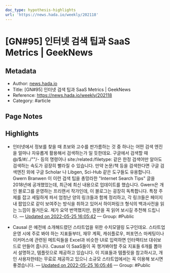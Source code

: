 ```yaml
---
doc_type: hypothesis-highlights
url: 'https://news.hada.io/weekly/202118'
---
```


# [GN#95] 인터넷 검색 팁과 SaaS Metrics | GeekNews

## Metadata
- Author: [news.hada.io]()
- Title: [GN#95] 인터넷 검색 팁과 SaaS Metrics | GeekNews
- Reference: https://news.hada.io/weekly/202118
- Category: #article

## Page Notes
## Highlights
- 인터넷에서 정보를 찾을 때 초보와 고수를 판가름하는 것 중 하나는 어떤 검색 엔진을 얼마나 자유롭게 활용해서 검색하는가 일 듯한데요. 구글에서 검색할 때 @/$/#/../""/- 등의 명령어나 site:/related:/filetype: 같은 한정 검색어만 알아도 검색하는 속도가 굉장히 빨라질 수 있습니다. 만약 논문/책 등을 검색한다면 구글 검색엔진 외에 구글 Scholar 나 Libgen, Sci-Hub 같은 도구들도 유용합니다. Gwern Branwen 이 이런 검색 팁을 총망라한 "Internet Search Tips" 글을 2018년에 공개했었는데, 최근에 최신 내용으로 업데이트를 했습니다. Gwern은 개인 블로그를 운영하는 프리랜서 작가인데, 이 블로그는 굉장히 독특합니다. 특정 주제를 잡고 세밀하게 파서 엄청난 양의 링크들과 함께 정리하고, 각 링크들은 페이지 내 팝업으로 같이 보여주는 방식을 취하고 있어서 하이퍼링크 형식의 백과사전을 읽는 느낌이 들거든요. 제가 요약 번역했지만, 원문을 꼭 읽어 보시길 추천해 드립니다. — [Updated on 2022-05-25 16:05:42](https://hyp.is/F5PUxtv5Eey1JjfwxQb9tw/news.hada.io/weekly/202118) — Group: #Public

- Causal 은 예전에 소개해드렸던 스타트업을 위한 수치모델링 도구인데요. 스타트업 운영 시에 주로 봐야 하는 지표들부터, 재무 계획, 캐쉬플로우, 퍼포먼스 마케팅이나 이커머스에 관련된 메트릭들을 Excel과 비슷한 UI로 입력하면 인터랙티브 대쉬보드로 만들어 줍니다. Causal 이 SaaS들이 꼭 챙겨봐야할 주요 지표들 6개를 뽑아서 설명하고, 템플릿으로 제공하고 있습니다. 이 지표들과 템플릿을 참고하시고, 개인 사용자한테는 무료로 제공하고 있으니 소규모 스타트업에서는 꼭 이용해 보시면 좋겠습니다. — [Updated on 2022-05-25 16:05:46](https://hyp.is/Gcao9Nv5EeyZ_c-2-LlIcQ/news.hada.io/weekly/202118) — Group: #Public



